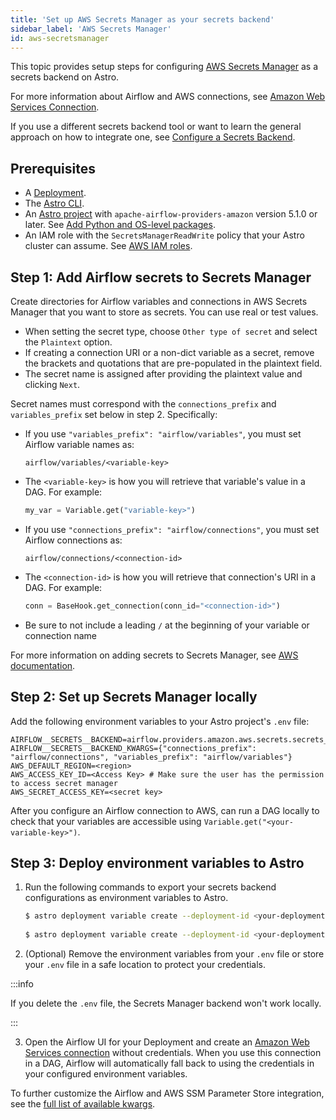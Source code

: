 ```yaml
---
title: 'Set up AWS Secrets Manager as your secrets backend'
sidebar_label: 'AWS Secrets Manager'
id: aws-secretsmanager
---
```


This topic provides setup steps for configuring [AWS Secrets Manager](https://aws.amazon.com/secrets-manager/) as a secrets backend on Astro.

For more information about Airflow and AWS connections, see [Amazon Web Services Connection](https://airflow.apache.org/docs/apache-airflow-providers-amazon/stable/connections/aws.html).

If you use a different secrets backend tool or want to learn the general approach on how to integrate one, see [Configure a Secrets Backend](secrets-backend.md).

## Prerequisites

- A [Deployment](create-deployment.md).
- The [Astro CLI](cli/overview.md).
- An [Astro project](cli/develop-project.md#create-an-astro-project) with `apache-airflow-providers-amazon` version 5.1.0 or later. See [Add Python and OS-level packages](cli/develop-project.md#add-python-and-os-level-packages).
- An IAM role with the `SecretsManagerReadWrite` policy that your Astro cluster can assume. See [AWS IAM roles](https://docs.astronomer.io/astro/connect-aws?tab=AWS%20IAM%20roles#authorization-options).

## Step 1: Add Airflow secrets to Secrets Manager

Create directories for Airflow variables and connections in AWS Secrets Manager that you want to store as secrets. You can use real or test values.

- When setting the secret type, choose `Other type of secret` and select the `Plaintext` option.
- If creating a connection URI or a non-dict variable as a secret, remove the brackets and quotations that are pre-populated in the plaintext field.
- The secret name is assigned after providing the plaintext value and clicking `Next`.

Secret names must correspond with the `connections_prefix` and `variables_prefix` set below in step 2. Specifically:

- If you use `"variables_prefix": "airflow/variables"`, you must set Airflow variable names as:

    ```text
    airflow/variables/<variable-key>
    ```

- The `<variable-key>` is how you will retrieve that variable's value in a DAG. For example:

    ```python
    my_var = Variable.get("variable-key>")
    ```

- If you use `"connections_prefix": "airflow/connections"`, you must set Airflow connections as:

    ```text
    airflow/connections/<connection-id>
    ```

- The `<connection-id>` is how you will retrieve that connection's URI in a DAG. For example:

    ```python
    conn = BaseHook.get_connection(conn_id="<connection-id>")
    ```

- Be sure to not include a leading `/` at the beginning of your variable or connection name

For more information on adding secrets to Secrets Manager, see [AWS documentation](https://docs.aws.amazon.com/secretsmanager/latest/userguide/manage_create-basic-secret.html).

## Step 2: Set up Secrets Manager locally

Add the following environment variables to your Astro project's `.env` file:

```text 
AIRFLOW__SECRETS__BACKEND=airflow.providers.amazon.aws.secrets.secrets_manager.SecretsManagerBackend
AIRFLOW__SECRETS__BACKEND_KWARGS={"connections_prefix": "airflow/connections", "variables_prefix": "airflow/variables"}
AWS_DEFAULT_REGION=<region>
AWS_ACCESS_KEY_ID=<Access Key> # Make sure the user has the permission to access secret manager
AWS_SECRET_ACCESS_KEY=<secret key>
```

After you configure an Airflow connection to AWS, can run a DAG locally to check that your variables are accessible using `Variable.get("<your-variable-key>")`.

## Step 3: Deploy environment variables to Astro

1. Run the following commands to export your secrets backend configurations as environment variables to Astro.

    ```sh
    $ astro deployment variable create --deployment-id <your-deployment-id> AIRFLOW__SECRETS__BACKEND=airflow.providers.amazon.aws.secrets.secrets_manager.SecretsManagerBackend
  
    $ astro deployment variable create --deployment-id <your-deployment-id> AIRFLOW__SECRETS__BACKEND_KWARGS='{"connections_prefix": "airflow/connections", "variables_prefix": "airflow/variables",  "role_arn": "<your-role-arn>", "region_name": "<your-region>"}' --secret
    ```

2. (Optional) Remove the environment variables from your `.env` file or store your `.env` file in a safe location to protect your credentials. 

  :::info
    
  If you delete the `.env` file, the Secrets Manager backend won't work locally.

  :::

3. Open the Airflow UI for your Deployment and create an [Amazon Web Services connection](https://airflow.apache.org/docs/apache-airflow-providers-amazon/stable/connections/aws.html) without credentials. When you use this connection in a DAG, Airflow will automatically fall back to using the credentials in your configured environment variables. 
 
To further customize the Airflow and AWS SSM Parameter Store integration, see the [full list of available kwargs](https://airflow.apache.org/docs/apache-airflow-providers-amazon/stable/_api/airflow/providers/amazon/aws/secrets/systems_manager/index.html).
